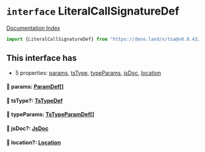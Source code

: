 # `interface` LiteralCallSignatureDef

[Documentation Index](../README.md)

```ts
import {LiteralCallSignatureDef} from "https://deno.land/x/tsa@v0.0.43/mod.ts"
```

## This interface has

- 5 properties:
[params](#-params-paramdef),
[tsType](#-tstype-tstypedef),
[typeParams](#-typeparams-tstypeparamdef),
[jsDoc](#-jsdoc-jsdoc),
[location](#-location-location)


#### 📄 params: [ParamDef](../type.ParamDef/README.md)\[]



#### 📄 tsType?: [TsTypeDef](../type.TsTypeDef/README.md)



#### 📄 typeParams: [TsTypeParamDef](../interface.TsTypeParamDef/README.md)\[]



#### 📄 jsDoc?: [JsDoc](../interface.JsDoc/README.md)



#### 📄 location?: [Location](../interface.Location/README.md)



